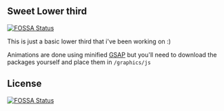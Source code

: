 ## Sweet Lower third
[![FOSSA Status](https://app.fossa.io/api/projects/git%2Bgithub.com%2Fbrowemedia%2Fbrowe-lw3-nodecg.svg?type=shield)](https://app.fossa.io/projects/git%2Bgithub.com%2Fbrowemedia%2Fbrowe-lw3-nodecg?ref=badge_shield)

This is just a basic lower third that i've been working on :)

Animations are done using minified [GSAP](https://greensock.com/gsap) but you'll need to download the packages yourself and place them in `/graphics/js ` 
<!--stackedit_data:
eyJoaXN0b3J5IjpbLTMyOTU2OTIyNywxNjc5MzQ0OTY2LC0xOD
UzOTkzOTgyLC05MzU3MDEzODFdfQ==
-->

## License
[![FOSSA Status](https://app.fossa.io/api/projects/git%2Bgithub.com%2Fbrowemedia%2Fbrowe-lw3-nodecg.svg?type=large)](https://app.fossa.io/projects/git%2Bgithub.com%2Fbrowemedia%2Fbrowe-lw3-nodecg?ref=badge_large)